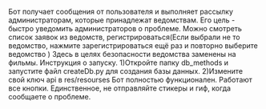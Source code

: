 Бот получает сообщения от пользователя и выполняет рассылку администраторам, которые принадлежат ведомствам. Его цель - быстро уведомить администраторов о проблеме. Можно смотреть список заявок из ведомств, регистрироваться(Если выбрали не то ведомство, нажмите зарегистрироваться ещё раз и повторно выберите ведомство ) Здесь в целях безопасности ведомства заменены на фильмы. Инструкция о запуску. 1)Откройте папку db_methods и запустите файл createDb.py для создания базы данных. 2)Измените свой ключ api в res/resourses Бот полностью функционален. Работают все кнопки. Единственное, не отправляйте стикеры и гиф, когда сообщаете о проблеме.
